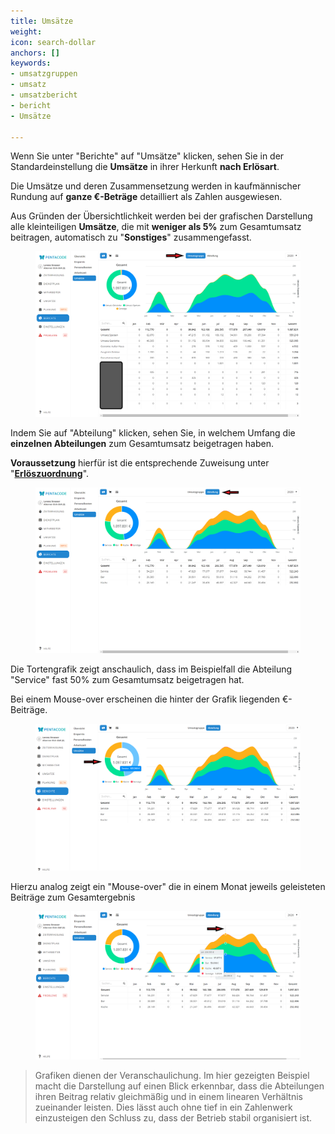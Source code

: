 ```yaml
---
title: Umsätze
weight: 
icon: search-dollar
anchors: []
keywords:
- umsatzgruppen
- umsatz
- umsatzbericht
- bericht
- Umsätze

---
```

Wenn Sie unter "Berichte" auf "Umsätze" klicken, sehen Sie in der Standardeinstellung die **Umsätze** in ihrer Herkunft **nach Erlösart**.

Die Umsätze und deren Zusammensetzung werden in kaufmännischer Rundung auf **ganze €-Beträge** detailliert als Zahlen ausgewiesen.

Aus Gründen der Übersichtlichkeit werden bei der grafischen Darstellung alle kleinteiligen **Umsätze**, die mit **weniger als 5%** zum Gesamtumsatz beitragen, automatisch zu "**Sonstiges**" zusammengefasst.

<figure caption="Wenn Sie den Bericht öffnen, sehen Sie zuerst die Umsätze nach Zusammensetzung">

![](/uploads/umsatz5.png)

</figure>

Indem Sie auf "Abteilung" klicken, sehen Sie, in welchem Umfang die **einzelnen Abteilungen** zum Gesamtumsatz beigetragen haben.

**Voraussetzung** hierfür ist die entsprechende Zuweisung unter "[**Erlöszuordnung**](/hilfe/handbuch/umsaetze/erloeszuordnung/)".

<figure caption="Durch Anklicken von 'Abteilung' sehen Sie den Beitrag der Abteilungen zum Gesamtumsatz">

![](/uploads/umsatz2.png)

</figure>

Die Tortengrafik zeigt anschaulich, dass im Beispielfall die Abteilung "Service" fast 50% zum Gesamtumsatz beigetragen hat.

Bei einem Mouse-over  erscheinen die hinter der Grafik liegenden €-Beiträge.

<figure caption="Ein 'Mouse over' über das Tortenstück zeigt die im laufenden Jahr bisher erwirtschafteten €-Beträge">

![](/uploads/umsatz3.png)

</figure>

Hierzu analog zeigt ein "Mouse-over" die in einem Monat jeweils geleisteten Beiträge zum Gesamtergebnis

<figure caption="Ein 'Mouse over'  zeigt die in einem Monat erwirtschafteten €-Beträge.">

![](/uploads/umsatz4.png)

</figure>

> Grafiken dienen der Veranschaulichung. Im hier gezeigten Beispiel macht die Darstellung auf einen Blick erkennbar, dass die Abteilungen ihren Beitrag relativ gleichmäßig und in einem linearen Verhältnis zueinander leisten. Dies lässt auch ohne tief in ein Zahlenwerk einzusteigen den Schluss zu, dass der Betrieb stabil organisiert ist.
